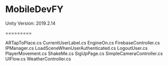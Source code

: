 # MobileDevFY

Unity Version: 2019.2.14

=========

ARTapToPlace.cs
CurrentUserLabel.cs
EngineOn.cs
FirebaseController.cs
IPManager.cs
LoadSceneWhenUserAuthenticated.cs
LogoutUser.cs
PlayerMovement.cs
ShakeMe.cs
SigUpPage.cs
SimpleCameraController.cs
UIFlow.cs
WeatherController.cs
